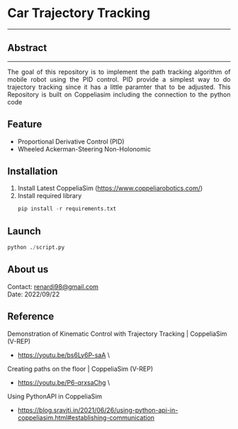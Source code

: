# **Car Trajectory Tracking**
---
## **Abstract**
***
<div align="justify">
The goal of this repository is to implement the path tracking algorithm of mobile robot using the PID control. PID provide a simplest way to do trajectory tracking since it has a little paramter that to be adjusted. This Repository is built on Coppeliasim including the connection to the python code
</div>

## **Feature**

* Proportional Derivative Control (PID)
* Wheeled Ackerman-Steering Non-Holonomic

## **Installation**

1. Install Latest CoppeliaSim (https://www.coppeliarobotics.com/)
2. Install required library
    ```Python
    pip install -r requirements.txt
    ```
## **Launch**

```Python
python ./script.py
```
## **About us**

Contact: renardi98@gmail.com \
Date: 2022/09/22 

## **Reference**

Demonstration of Kinematic Control with Trajectory Tracking | CoppeliaSim (V-REP)
* https://youtu.be/bs6Ly6P-saA \

Creating paths on the floor | CoppeliaSim (V-REP)
* https://youtu.be/P6-qrxsaChg \

Using PythonAPI in CoppeliaSim
* https://blog.sravjti.in/2021/06/26/using-python-api-in-coppeliasim.html#establishing-communication